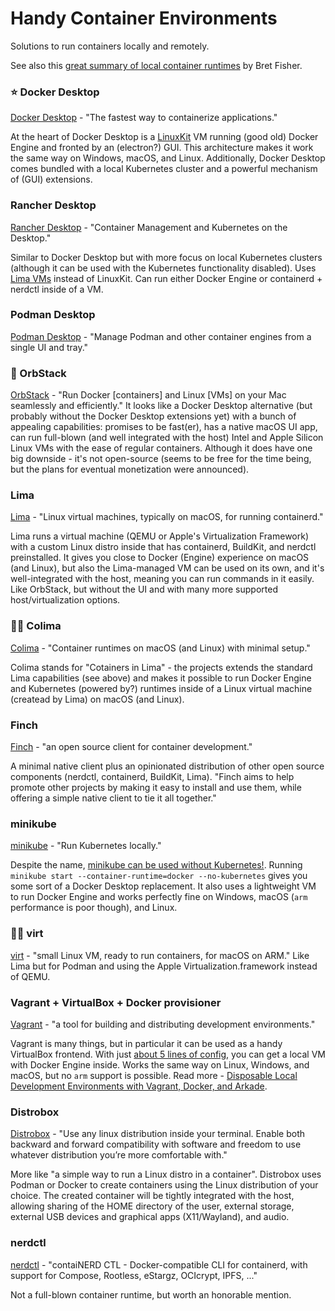 # Handy Container Environments

Solutions to run containers locally and remotely.

See also this [great summary of local container runtimes](https://docs.google.com/spreadsheets/d/1ZT8m4gpvh6xhHYIi4Ui19uHcMpymwFXpTAvd3EcgSm4/edit#gid=0) by Bret Fisher.

### ⭐ Docker Desktop

<a href="https://www.docker.com/products/docker-desktop/">Docker Desktop</a> - "The fastest way to containerize applications."

At the heart of Docker Desktop is a <a href="https://github.com/linuxkit/linuxkit">LinuxKit</a> VM running (good old) Docker Engine and fronted by an (electron?) GUI. This architecture makes it work the same way on Windows, macOS, and Linux. Additionally, Docker Desktop comes bundled with a local Kubernetes cluster and a powerful mechanism of (GUI) extensions.

### Rancher Desktop

<a href="https://github.com/rancher-sandbox/rancher-desktop/">Rancher Desktop</a> - "Container Management and Kubernetes on the Desktop."

Similar to Docker Desktop but with more focus on local Kubernetes clusters (although it can be used with the Kubernetes functionality disabled). Uses <a href="https://github.com/lima-vm/lima">Lima VMs</a> instead of LinuxKit. Can run either Docker Engine or containerd + nerdctl inside of a VM.

### Podman Desktop

<a href="https://github.com/containers/podman-desktop">Podman Desktop</a> - "Manage Podman and other container engines from a single UI and tray."

### 🤑 OrbStack

<a href="https://orbstack.dev/">OrbStack</a> - "Run Docker [containers] and Linux [VMs] on your Mac seamlessly and efficiently." It looks like a Docker Desktop alternative (but probably without the Docker Desktop extensions yet) with a bunch of appealing capabilities: promises to be fast(er), has a native macOS UI app, can run full-blown (and well integrated with the host) Intel and Apple Silicon Linux VMs with the ease of regular containers. Although it does have one big downside - it's not open-source (seems to be free for the time being, but the plans for eventual monetization were announced).

### Lima

<a href="https://github.com/lima-vm/lima">Lima</a> - "Linux virtual machines, typically on macOS, for running containerd."

Lima runs a virtual machine (QEMU or Apple's Virtualization Framework) with a custom Linux distro inside that has containerd, BuildKit, and nerdctl preinstalled. It gives you close to Docker (Engine) experience on macOS (and Linux), but also the Lima-managed VM can be used on its own, and it's well-integrated with the host, meaning you can run commands in it easily. Like OrbStack, but without the UI and with many more supported host/virtualization options.

### 🧑‍🔬 Colima

<a href="https://github.com/abiosoft/colima">Colima</a> - "Container runtimes on macOS (and Linux) with minimal setup."

Colima stands for "Cotainers in Lima" - the projects extends the standard Lima capabilities (see above) and makes it possible to run Docker Engine and Kubernetes (powered by?) runtimes inside of a Linux virtual machine (createad by Lima) on macOS (and Linux).

### Finch

<a href="https://github.com/runfinch/finch">Finch</a> - "an open source client for container development."

A minimal native client plus an opinionated distribution of other open source components (nerdctl, containerd, BuildKit, Lima). "Finch aims to help promote other projects by making it easy to install and use them, while offering a simple native client to tie it all together."

### minikube

<a href="https://github.com/kubernetes/minikube">minikube</a> - "Run Kubernetes locally."

Despite the name, <a href="https://minikube.sigs.k8s.io/docs/faq/#can-i-start-minikube-without-kubernetes-running">minikube can be used without Kubernetes!</a>. Running `minikube start --container-runtime=docker --no-kubernetes` gives you some sort of a Docker Desktop replacement. It also uses a lightweight VM to run Docker Engine and works perfectly fine on Windows, macOS (`arm` performance is poor though), and Linux.

### 🧑‍🔬 virt

<a href="https://github.com/apinske/virt">virt</a> - "small Linux VM, ready to run containers, for macOS on ARM." Like Lima but for Podman and using the Apple Virtualization.framework instead of QEMU.

### Vagrant + VirtualBox + Docker provisioner

<a href="https://github.com/hashicorp/vagrant">Vagrant</a> - "a tool for building and distributing development environments."

Vagrant is many things, but in particular it can be used as a handy VirtualBox frontend. With just <a href="https://developer.hashicorp.com/vagrant/docs/provisioning/docker">about 5 lines of config</a>, you can get a local VM with Docker Engine inside. Works the same way on Linux, Windows, and macOS, but no `arm` support is possible. Read more - <a href="https://iximiuz.com/en/posts/how-to-setup-development-environment/">Disposable Local Development Environments with Vagrant, Docker, and Arkade</a>.

### Distrobox

<a href="https://github.com/89luca89/distrobox">Distrobox</a> - "Use any linux distribution inside your terminal. Enable both backward and forward compatibility with software and freedom to use whatever distribution you’re more comfortable with."

More like "a simple way to run a Linux distro in a container". Distrobox uses Podman or Docker to create containers using the Linux distribution of your choice. The created container will be tightly integrated with the host, allowing sharing of the HOME directory of the user, external storage, external USB devices and graphical apps (X11/Wayland), and audio.

### nerdctl

<a href="https://github.com/containerd/nerdctl">nerdctl</a> - "contaiNERD CTL - Docker-compatible CLI for containerd, with support for Compose, Rootless, eStargz, OCIcrypt, IPFS, ..."

Not a full-blown container runtime, but worth an honorable mention.
